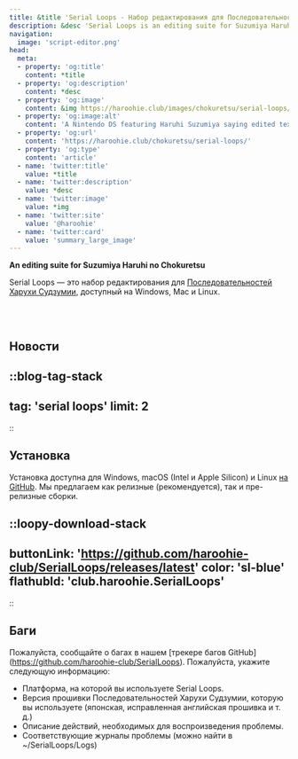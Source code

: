 ```yaml
---
title: &title 'Serial Loops - Набор редактирования для Последовательностей Харухи Судзумии'
description: &desc 'Serial Loops is an editing suite for Suzumiya Haruhi no Chokuretsu (The Series of Haruhi Suzumiya), available for Windows, Mac and Linux.'
navigation:
  image: 'script-editor.png'
head:
  meta:
  - property: 'og:title'
    content: *title
  - property: 'og:description'
    content: *desc
  - property: 'og:image'
    content: &img https://haroohie.club/images/chokuretsu/serial-loops/script-editor.png
  - property: 'og:image:alt'
    content: 'A Nintendo DS featuring Haruhi Suzumiya saying edited text.'
  - property: 'og:url'
    content: 'https://haroohie.club/chokuretsu/serial-loops/'
  - property: 'og:type'
    content: 'article'
  - name: 'twitter:title'
    value: *title
  - name: 'twitter:description'
    value: *desc
  - name: 'twitter:image'
    value: *img
  - name: 'twitter:site'
    value: '@haroohie'
  - name: 'twitter:card'
    value: 'summary_large_image'
---
```

<b class="sl-header">An editing suite for Suzumiya Haruhi no Chokuretsu</b> 

Serial Loops — это набор редактирования для [Последовательностей Харухи Судзумии](/chokuretsu), доступный на Windows, Mac и Linux.

<br />
<br />

## Новости
::blog-tag-stack
---
tag: 'serial loops'
limit: 2
---
::

## Установка
Установка доступна для Windows, macOS (Intel и Apple Silicon) и Linux [на GitHub](https://github.com/haroohie-club/SerialLoops/releases). Мы предлагаем как релизные (рекомендуется), так и пре-релизные сборки.


::loopy-download-stack
---
buttonLink: 'https://github.com/haroohie-club/SerialLoops/releases/latest'
color: 'sl-blue'
flathubId: 'club.haroohie.SerialLoops'
---
::


## Баги
Пожалуйста, сообщайте о багах в нашем [трекере багов GitHub] (https://github.com/haroohie-club/SerialLoops). Пожалуйста, укажите следующую информацию:
* Платформа, на которой вы используете Serial Loops.
* Версия прошивки Последовательностей Харухи Судзумии, которую вы используете (японская, исправленная английская прошивка и т. д.)
* Описание действий, необходимых для воспроизведения проблемы.
* Соответствующие журналы проблемы (можно найти в ~/SerialLoops/Logs)